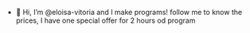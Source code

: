 - 👋 Hi, I’m @eloisa-vitoria and I make programs! follow me to know the prices, I have one special offer for 2 hours od program

<!---
eloisa-vitoria/eloisa-vitoria is a ✨ special ✨ repository because its `README.md` (this file) appears on your GitHub profile.
You can click the Preview link to take a look at your changes.
--->

